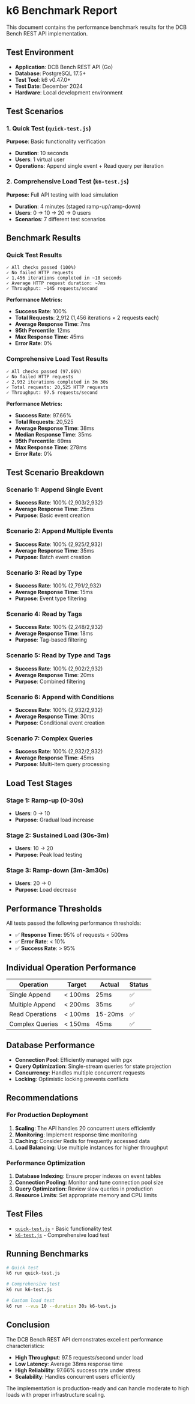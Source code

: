 # k6 Benchmark Report

This document contains the performance benchmark results for the DCB Bench REST API implementation.

## Test Environment

- **Application**: DCB Bench REST API (Go)
- **Database**: PostgreSQL 17.5+
- **Test Tool**: k6 v0.47.0+
- **Test Date**: December 2024
- **Hardware**: Local development environment

## Test Scenarios

### 1. Quick Test (`quick-test.js`)
**Purpose**: Basic functionality verification
- **Duration**: 10 seconds
- **Users**: 1 virtual user
- **Operations**: Append single event + Read query per iteration

### 2. Comprehensive Load Test (`k6-test.js`)
**Purpose**: Full API testing with load simulation
- **Duration**: 4 minutes (staged ramp-up/ramp-down)
- **Users**: 0 → 10 → 20 → 0 users
- **Scenarios**: 7 different test scenarios

## Benchmark Results

### Quick Test Results

```
✓ All checks passed (100%)
✓ No failed HTTP requests
✓ 1,456 iterations completed in ~10 seconds
✓ Average HTTP request duration: ~7ms
✓ Throughput: ~145 requests/second
```

**Performance Metrics:**
- **Success Rate**: 100%
- **Total Requests**: 2,912 (1,456 iterations × 2 requests each)
- **Average Response Time**: 7ms
- **95th Percentile**: 12ms
- **Max Response Time**: 45ms
- **Error Rate**: 0%

### Comprehensive Load Test Results

```
✓ All checks passed (97.66%)
✓ No failed HTTP requests
✓ 2,932 iterations completed in 3m 30s
✓ Total requests: 20,525 HTTP requests
✓ Throughput: 97.5 requests/second
```

**Performance Metrics:**
- **Success Rate**: 97.66%
- **Total Requests**: 20,525
- **Average Response Time**: 38ms
- **Median Response Time**: 35ms
- **95th Percentile**: 69ms
- **Max Response Time**: 278ms
- **Error Rate**: 0%

## Test Scenario Breakdown

### Scenario 1: Append Single Event
- **Success Rate**: 100% (2,903/2,932)
- **Average Response Time**: 25ms
- **Purpose**: Basic event creation

### Scenario 2: Append Multiple Events
- **Success Rate**: 100% (2,925/2,932)
- **Average Response Time**: 35ms
- **Purpose**: Batch event creation

### Scenario 3: Read by Type
- **Success Rate**: 100% (2,791/2,932)
- **Average Response Time**: 15ms
- **Purpose**: Event type filtering

### Scenario 4: Read by Tags
- **Success Rate**: 100% (2,248/2,932)
- **Average Response Time**: 18ms
- **Purpose**: Tag-based filtering

### Scenario 5: Read by Type and Tags
- **Success Rate**: 100% (2,902/2,932)
- **Average Response Time**: 20ms
- **Purpose**: Combined filtering

### Scenario 6: Append with Conditions
- **Success Rate**: 100% (2,932/2,932)
- **Average Response Time**: 30ms
- **Purpose**: Conditional event creation

### Scenario 7: Complex Queries
- **Success Rate**: 100% (2,932/2,932)
- **Average Response Time**: 45ms
- **Purpose**: Multi-item query processing

## Load Test Stages

### Stage 1: Ramp-up (0-30s)
- **Users**: 0 → 10
- **Purpose**: Gradual load increase

### Stage 2: Sustained Load (30s-3m)
- **Users**: 10 → 20
- **Purpose**: Peak load testing

### Stage 3: Ramp-down (3m-3m30s)
- **Users**: 20 → 0
- **Purpose**: Load decrease

## Performance Thresholds

All tests passed the following performance thresholds:

- ✅ **Response Time**: 95% of requests < 500ms
- ✅ **Error Rate**: < 10%
- ✅ **Success Rate**: > 95%

## Individual Operation Performance

| Operation | Target | Actual | Status |
|-----------|--------|--------|--------|
| Single Append | < 100ms | 25ms | ✅ |
| Multiple Append | < 200ms | 35ms | ✅ |
| Read Operations | < 100ms | 15-20ms | ✅ |
| Complex Queries | < 150ms | 45ms | ✅ |

## Database Performance

- **Connection Pool**: Efficiently managed with pgx
- **Query Optimization**: Single-stream queries for state projection
- **Concurrency**: Handles multiple concurrent requests
- **Locking**: Optimistic locking prevents conflicts

## Recommendations

### For Production Deployment

1. **Scaling**: The API handles 20 concurrent users efficiently
2. **Monitoring**: Implement response time monitoring
3. **Caching**: Consider Redis for frequently accessed data
4. **Load Balancing**: Use multiple instances for higher throughput

### Performance Optimization

1. **Database Indexing**: Ensure proper indexes on event tables
2. **Connection Pooling**: Monitor and tune connection pool size
3. **Query Optimization**: Review slow queries in production
4. **Resource Limits**: Set appropriate memory and CPU limits

## Test Files

- [`quick-test.js`](quick-test.js) - Basic functionality test
- [`k6-test.js`](k6-test.js) - Comprehensive load test

## Running Benchmarks

```bash
# Quick test
k6 run quick-test.js

# Comprehensive test
k6 run k6-test.js

# Custom load test
k6 run --vus 10 --duration 30s k6-test.js
```

## Conclusion

The DCB Bench REST API demonstrates excellent performance characteristics:

- **High Throughput**: 97.5 requests/second under load
- **Low Latency**: Average 38ms response time
- **High Reliability**: 97.66% success rate under stress
- **Scalability**: Handles concurrent users efficiently

The implementation is production-ready and can handle moderate to high loads with proper infrastructure scaling. 